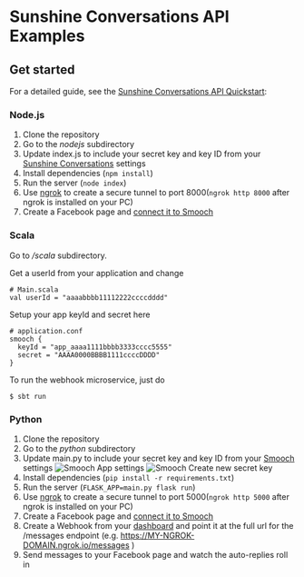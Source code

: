 # Sunshine Conversations API Examples

## Get started

For a detailed guide, see the [Sunshine Conversations API Quickstart](https://docs.smooch.io/guide/api-quickstart):

### Node.js

1. Clone the repository
2. Go to the _nodejs_ subdirectory
3. Update index.js to include your secret key and key ID from your [Sunshine Conversations](https://app.smooch.io) settings
4. Install dependencies (`npm install`)
5. Run the server (`node index`)
6. Use [ngrok](https://ngrok.com/) to create a secure tunnel to port 8000(`ngrok http 8000` after ngrok is installed on your PC)
7. Create a Facebook page and [connect it to Smooch](https://app.smooch.io/integrations/messenger)

### Scala

Go to _/scala_ subdirectory.

Get a userId from your application and change

```
# Main.scala
val userId = "aaaabbbb11112222ccccdddd"
```

Setup your app keyId and secret here
```
# application.conf
smooch {
  keyId = "app_aaaa1111bbbb3333cccc5555"
  secret = "AAAA0000BBBB1111ccccDDDD"
}
```

To run the webhook microservice, just do
```
$ sbt run
```

### Python

1. Clone the repository
2. Go to the _python_ subdirectory
3. Update main.py to include your secret key and key ID from your [Smooch](https://app.smooch.io) settings
![Smooch App settings](http://i.imgur.com/oUlMAqz.png)
![Smooch Create new secret key](http://i.imgur.com/Yp7dlO3.png)
4. Install dependencies (`pip install -r requirements.txt`)
5. Run the server (`FLASK_APP=main.py flask run`)
6. Use [ngrok](https://ngrok.com/) to create a secure tunnel to port 5000(`ngrok http 5000` after ngrok is installed on your PC)
7. Create a Facebook page and [connect it to Smooch](https://app.smooch.io/integrations/messenger)
8. Create a Webhook from your [dashboard](https://app.smooch.io/integrations/webhook) and point it at the full url for the /messages endpoint (e.g. https://MY-NGROK-DOMAIN.ngrok.io/messages )
9. Send messages to your Facebook page and watch the auto-replies roll in
